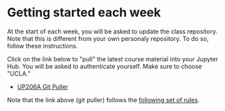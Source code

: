 # Getting started each week
At the start of each week, you will be asked to update the class repository. Note that this is different from your own personaly repository. To do so, follow these instructions.

Click on the link below to "pull" the latest course material into your Jupyter Hub. You will be asked to authenticate yourself. Make sure to choose "UCLA."

- [UP206A Git Puller](https://jupyter.idre.ucla.edu/hub/user-redirect/git-pull?repo=https%3A%2F%2Fgithub.com%2Fyohman%2F21F-UP206A&urlpath=lab%2Ftree%2F21F-UP206A%2F&branch=master)

Note that the link above (git puller) follows the [following set of rules](https://jupyterhub.github.io/nbgitpuller/topic/automatic-merging.html#topic-automatic-merging).
